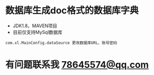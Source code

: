 # 数据库生成doc格式的数据库字典  
- JDK1.8，MAVEN项目
- 目前仅支持MySql数据库
```
com.xl.MainConfig.dataSource 更改数据库URL、账号密码
```
# 有问题联系我 78645574@qq.com
